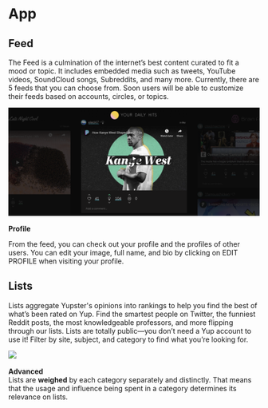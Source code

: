 # App

## Feed

The Feed is a culmination of the internet’s best content curated to fit a mood or topic. It includes embedded media such as tweets, YouTube videos, SoundCloud songs, Subreddits, and many more. Currently, there are 5 feeds that you can choose from. Soon users will be able to customize their feeds based on accounts, circles, or topics.

![](../.gitbook/assets/feed.png)

**Profile**

From the feed, you can check out your profile and the profiles of other users. You can edit your image, full name, and bio by clicking on EDIT PROFILE when visiting your profile.

## Lists

Lists aggregate Yupster's opinions into rankings to help you find the best of what’s been rated on Yup. Find the smartest people on Twitter, the funniest Reddit posts, the most knowledgeable professors, and more flipping through our lists. Lists are totally public––you don’t need a Yup account to use it! Filter by site, subject, and category to find what you’re looking for.

![](../.gitbook/assets/yuplists%20%281%29%20%281%29%20%281%29.gif)

**Advanced**  
Lists are **weighed** by each category separately and distinctly. That means that the usage and influence being spent in a category determines its relevance on lists.

